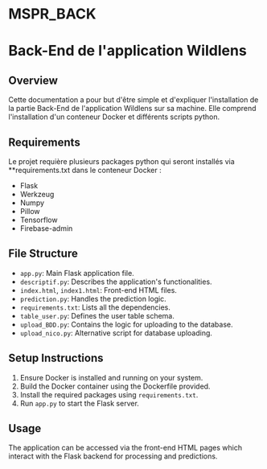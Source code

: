 # MSPR_BACK
# Back-End de l'application Wildlens


## Overview
Cette documentation a pour but d'être simple et d'expliquer l'installation de la partie Back-End de l'application Wildlens sur sa machine. Elle comprend l'installation d'un conteneur Docker et différents scripts python. 

## Requirements
Le projet requière plusieurs packages python qui seront installés via **requirements.txt dans le conteneur Docker :
- Flask
- Werkzeug
- Numpy
- Pillow
- Tensorflow
- Firebase-admin

## File Structure
- `app.py`: Main Flask application file.
- `descriptif.py`: Describes the application's functionalities.
- `index.html`, `index1.html`: Front-end HTML files.
- `prediction.py`: Handles the prediction logic.
- `requirements.txt`: Lists all the dependencies.
- `table_user.py`: Defines the user table schema.
- `upload_BDD.py`: Contains the logic for uploading to the database.
- `upload_nico.py`: Alternative script for database uploading.

## Setup Instructions
1. Ensure Docker is installed and running on your system.
2. Build the Docker container using the Dockerfile provided.
3. Install the required packages using `requirements.txt`.
4. Run `app.py` to start the Flask server.

## Usage
The application can be accessed via the front-end HTML pages which interact with the Flask backend for processing and predictions.

